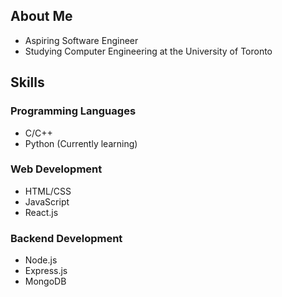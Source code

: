 ## About Me
- Aspiring Software Engineer
- Studying Computer Engineering at the University of Toronto

## Skills
### Programming Languages
- C/C++ 
- Python (Currently learning) 

### Web Development
- HTML/CSS 
- JavaScript 
- React.js 

### Backend Development
- Node.js 
- Express.js 
- MongoDB 
